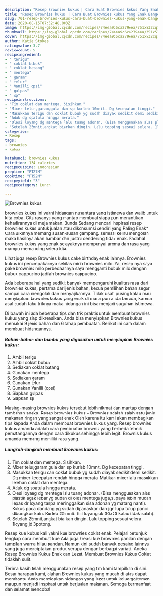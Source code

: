 ```yaml
---
description: "Resep Brownies kukus | Cara Buat Brownies kukus Yang Enak Banget"
title: "Resep Brownies kukus | Cara Buat Brownies kukus Yang Enak Banget"
slug: 701-resep-brownies-kukus-cara-buat-brownies-kukus-yang-enak-banget
date: 2020-08-15T07:52:48.003Z
image: https://img-global.cpcdn.com/recipes/74eea9c6ca279eea/751x532cq70/brownies-kukus-foto-resep-utama.jpg
thumbnail: https://img-global.cpcdn.com/recipes/74eea9c6ca279eea/751x532cq70/brownies-kukus-foto-resep-utama.jpg
cover: https://img-global.cpcdn.com/recipes/74eea9c6ca279eea/751x532cq70/brownies-kukus-foto-resep-utama.jpg
author: Katie Stokes
ratingvalue: 3.7
reviewcount: 5
recipeingredient:
- " terigu"
- " coklat bubuk"
- " coklat batang"
- " mentega"
- " garam"
- " telur"
- " Vanilli opsi"
- " gulpas"
- " sp"
recipeinstructions:
- "Tim coklat dan mentega. Sisihkan."
- "Mixer telur,garam,gula dan sp kurleb 10mnit. Dg kecepatan tinggi."
- "Masukkan terigu dan coklat bubuk yg sudah diayak sedikit demi sedikit. Dg mixer kecepatan rendah hingga merata. Matikan mixer lalu masukkan lelehan coklat dan mentega."
- "Aduk dg spatula hingga merata."
- "Olesi loyang dg mentega lalu tuang adonan. (Bisa menggunakan alas plastik agak lebar yg sudah di oles mentega juga,supaya lebih mudah lepas dr loyang tanpa meninggalkan sisa adonan yg matang nanti). Kukus pada dandang yg sudah dipanaskan dan jgn lupa tutup panci dibungkus kain. Kurleb 25 mnit. (Ini loyang uk 30x25 kalau tidak salah)."
- "Setelah 25mnit,angkat biarkan dingin. Lalu topping sesuai selera. 1loyang jd 3potong."
categories:
- Resep
tags:
- brownies
- kukus

katakunci: brownies kukus 
nutrition: 134 calories
recipecuisine: Indonesian
preptime: "PT27M"
cooktime: "PT52M"
recipeyield: "3"
recipecategory: Lunch

---
```



![Brownies kukus](https://img-global.cpcdn.com/recipes/74eea9c6ca279eea/751x532cq70/brownies-kukus-foto-resep-utama.jpg)


brownies kukus ini yakni hidangan nusantara yang istimewa dan wajib untuk kita coba. Cita rasanya yang mantap membuat siapa pun menantikan kehadirannya di meja makan.
Bunda Sedang mencari inspirasi resep brownies kukus untuk jualan atau dikonsumsi sendiri yang Paling Enak? Cara Bikinnya memang susah-susah gampang. semisal keliru mengolah maka hasilnya akan hambar dan justru cenderung tidak enak. Padahal brownies kukus yang enak selayaknya mempunyai aroma dan rasa yang mampu memancing selera kita.

Lihat juga resep Brownies kukus cake birthday enak lainnya. Brownies kukus ini penampakannya sekilas mirip brownies milo. Ya, resep nya saya pake brownies milo perbedaannya saya mengganti bubuk milo dengan bubuk cappucino jadilah brownies cappucino.

Ada beberapa hal yang sedikit banyak mempengaruhi kualitas rasa dari brownies kukus, pertama dari jenis bahan, kedua pemilihan bahan segar sampai cara mengolah dan menyajikannya. Tidak usah pusing kalau mau menyiapkan brownies kukus yang enak di mana pun anda berada, karena asal sudah tahu triknya maka hidangan ini bisa menjadi suguhan istimewa.


Di bawah ini ada beberapa tips dan trik praktis untuk membuat brownies kukus yang siap dikreasikan. Anda bisa menyiapkan Brownies kukus memakai 9 jenis bahan dan 6 tahap pembuatan. Berikut ini cara dalam membuat hidangannya.

<!--inarticleads1-->

##### Bahan-bahan dan bumbu yang digunakan untuk menyiapkan Brownies kukus:

1. Ambil  terigu
1. Ambil  coklat bubuk
1. Sediakan  coklat batang
1. Gunakan  mentega
1. Sediakan  garam
1. Gunakan  telur
1. Gunakan  Vanilli (opsi)
1. Siapkan  gulpas
1. Siapkan  sp


Masing-masing brownies kukus tersebut lebih nikmat dan mantap dengan tambahan aneka. Resep brownies kukus - Brownies adalah salah satu jenis makanan ringan yang sangat enak Oleh karena itu kami akan membagikan tips kepada Anda dalam membuat brownies kukus yang. Resep brownies kukus amanda adalah cara pembuatan brownis yang berbeda tehnik pematangannya dengan cara dikukus sehingga lebih legit. Brownis kukus amanda memang memiliki rasa yang. 

<!--inarticleads2-->

##### Langkah-langkah membuat Brownies kukus:

1. Tim coklat dan mentega. Sisihkan.
1. Mixer telur,garam,gula dan sp kurleb 10mnit. Dg kecepatan tinggi.
1. Masukkan terigu dan coklat bubuk yg sudah diayak sedikit demi sedikit. Dg mixer kecepatan rendah hingga merata. Matikan mixer lalu masukkan lelehan coklat dan mentega.
1. Aduk dg spatula hingga merata.
1. Olesi loyang dg mentega lalu tuang adonan. (Bisa menggunakan alas plastik agak lebar yg sudah di oles mentega juga,supaya lebih mudah lepas dr loyang tanpa meninggalkan sisa adonan yg matang nanti). Kukus pada dandang yg sudah dipanaskan dan jgn lupa tutup panci dibungkus kain. Kurleb 25 mnit. (Ini loyang uk 30x25 kalau tidak salah).
1. Setelah 25mnit,angkat biarkan dingin. Lalu topping sesuai selera. 1loyang jd 3potong.


Resep kue kukus kali yakni kue brownies coklat enak. Pelajari petunjuk lengkap cara membuat kue Ada juga kreasi kue brownies pandan dengan tampilan warna hijau pandan. Namun kini sudah banyak pesaing lainnya yang juga menciptakan produk serupa dengan berbagai variasi. Aneka Resep Brownies Kukus Enak dan Lezat. Membuat Brownies Kukus Coklat tidaklah sulit. 

Terima kasih telah menggunakan resep yang tim kami tampilkan di sini. Besar harapan kami, olahan Brownies kukus yang mudah di atas dapat membantu Anda menyiapkan hidangan yang lezat untuk keluarga/teman maupun menjadi inspirasi untuk berjualan makanan. Semoga bermanfaat dan selamat mencoba!
